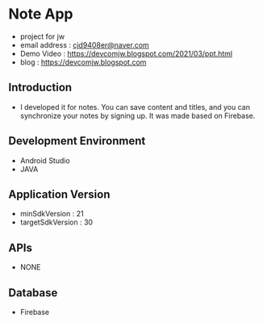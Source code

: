 # Note App
- project for jw <br />
- email address : cjd9408er@naver.com <br />
- Demo Video : https://devcomjw.blogspot.com/2021/03/ppt.html <br />
- blog : https://devcomjw.blogspot.com <br />

## Introduction
- I developed it for notes.
You can save content and titles, and you can synchronize your notes by signing up.
It was made based on Firebase.

## Development Environment
- Android Studio 
- JAVA

## Application Version
- minSdkVersion : 21
- targetSdkVersion : 30


## APIs
- NONE

## Database
- Firebase
